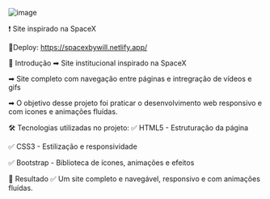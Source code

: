 ![image](https://github.com/user-attachments/assets/80393a43-51bd-4d3d-8317-d07eabf46ab5)

❗ Site inspirado na SpaceX

🚀Deploy: https://spacexbywill.netlify.app/

📑 Introdução
➡ Site institucional inspirado na SpaceX

➡ Site completo com navegação entre páginas e intregração de vídeos e gifs

➡ O objetivo desse projeto foi praticar o desenvolvimento web responsivo e com icones e animações fluídas.

🛠 Tecnologias utilizadas no projeto:
✅ HTML5 - Estruturação da página 

✅ CSS3 - Estilização e responsividade

✅ Bootstrap - Biblioteca de ícones, animações e efeitos 

🎯 Resultado
✅ Um site completo e navegável, responsivo e com animações fluídas.
